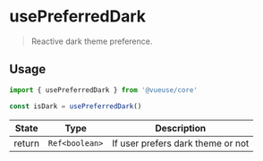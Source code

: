 # usePreferredDark

> Reactive dark theme preference.

## Usage

```js
import { usePreferredDark } from '@vueuse/core'

const isDark = usePreferredDark()
```

| State   | Type           | Description                  |
| ------- | -------------- | ---------------------------- |
| return | `Ref<boolean>` | If user prefers dark theme or not |
